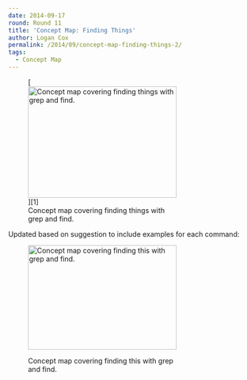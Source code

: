 ```yaml
---
date: 2014-09-17
round: Round 11
title: 'Concept Map: Finding Things'
author: Logan Cox
permalink: /2014/09/concept-map-finding-things-2/
tags:
  - Concept Map
---
```

<figure id="attachment_8755" style="width: 300px;" class="wp-caption alignnone">[<img class="size-medium wp-image-8755" alt="Concept map covering finding things with grep and find. " src="http://files.software-carpentry.org/training-course/2014/09/2014-09-17-11.58.29-300x225.jpg" width="300" height="225" />][1]<figcaption class="wp-caption-text">Concept map covering finding things with grep and find.</figcaption></figure> 
Updated based on suggestion to include examples for each command:<figure id="attachment_8930" style="width: 300px;" class="wp-caption alignnone">

[<img class="size-medium wp-image-8930" alt="Concept map covering finding this with grep and find. " src="http://files.software-carpentry.org/training-course/2014/09/find-v2-300x211.png" width="300" height="211" />][2]<figcaption class="wp-caption-text">Concept map covering finding this with grep and find.</figcaption></figure> 
&nbsp;

 [1]: http://files.software-carpentry.org/training-course/2014/09/2014-09-17-11.58.29.jpg
 [2]: http://files.software-carpentry.org/training-course/2014/09/find-v2.png
